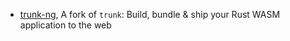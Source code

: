 - [trunk-ng](https://github.com/ctron/trunk), A fork of `trunk`: Build, bundle & ship your Rust WASM application to the web
